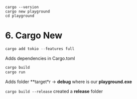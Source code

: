 ```
cargo --version
cargo new playground
cd playground
```

# 6. Cargo New

```rust
cargo add tokio --features full
```

Adds dependencies in Cargo.toml

```rust
cargo build
cargo run
```

Adds folder **target*r -> **debug** where is our **playground.exe**

`cargo build --release` created a **release** folder
